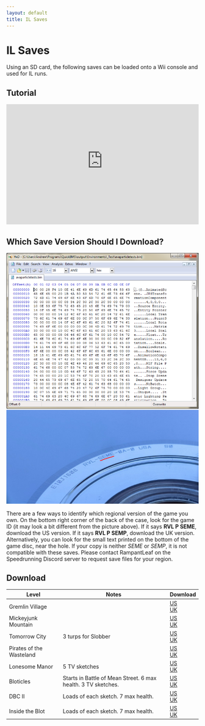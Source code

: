 ```yaml
---
layout: default
title: IL Saves
---
```


# IL Saves
Using an SD card, the following saves can be loaded onto a Wii console and used for IL runs.

## Tutorial
<iframe width="560" height="315" src="https://www.youtube-nocookie.com/embed/yfOyIR_o0Y8" title="YouTube video player" frameborder="0" allow="accelerometer; autoplay; clipboard-write; encrypted-media; gyroscope; picture-in-picture" style="width: 100%; max-width: 560px;" allowfullscreen></iframe>

## Which Save Version Should I Download?
<img src="/site-images/gsa-file.png" class="article-image">
<img src="/site-images/disc-back.jpg" class="article-image">

There are a few ways to identify which regional version of the game you own. On the bottom right corner of the back of the case, look for the game ID (it may look a bit different from the picture above). If it says **RVL P SEME**, download the US version. If it says **RVL P SEMP**, download the UK version. Alternatively, you can look for the small text printed on the bottom of the game disc, near the hole. If your copy is neither *SEME* or *SEMP*, it is not compatible with these saves. Please contact RampantLeaf on the Speedrunning Discord server to request save files for your region. 

## Download
<div class="article-table">
    <table>
        <thead>
            <tr>
                <th>Level</th>
                <th>Notes</th>
                <th>Download</th>
            </tr>
        </thead>
        <tbody>
            <tr>
                <td>Gremlin Village</td>
                <td></td>
                <td><a href="saves/us/gv.zip" download>US</a><br><a href="saves/uk/gv.zip" download>UK</a></td>
            </tr>
            <tr>
                <td>Mickeyjunk Mountain</td>
                <td></td>
                <td><a href="saves/us/mjm.zip" download>US</a><br><a href="saves/uk/mjm.zip" download>UK</a></td>
            </tr>
            <tr>
                <td>Tomorrow City</td>
                <td>3 turps for Slobber</td>
                <td><a href="saves/us/tc.zip" download>US</a><br><a href="saves/uk/tc.zip" download>UK</a></td>
            </tr>
            <tr>
                <td>Pirates of the Wasteland</td>
                <td></td>
                <td><a href="saves/us/potw.zip" download>US</a><br><a href="saves/uk/potw.zip" download>UK</a></td>
            </tr>
            <tr>
                <td>Lonesome Manor</td>
                <td>5 TV sketches</td>
                <td><a href="saves/us/lm.zip" download>US</a><br><a href="saves/uk/lm.zip" download>UK</a></td>
            </tr>
            <tr>
                <td>Bloticles</td>
                <td>Starts in Battle of Mean Street. 6 max health. 3 TV sketches.</td>
                <td><a href="saves/us/bloticles.zip" download>US</a><br><a href="saves/uk/bloticles.zip" download>UK</a></td>
            </tr>
            <tr>
                <td>DBC II</td>
                <td>Loads of each sketch. 7 max health.</td>
                <td><a href="saves/us/dbc2.zip" download>US</a><br><a href="saves/uk/dbc2.zip" download>UK</a></td>
            </tr>
            <tr>
                <td>Inside the Blot</td>
                <td>Loads of each sketch. 7 max health.</td>
                <td><a href="saves/us/insideblot.zip" download>US</a><br><a href="saves/uk/insideblot.zip" download>UK</a></td>
            </tr>
        </tbody>
    </table>
</div>
